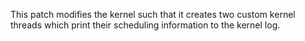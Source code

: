 This patch modifies the kernel such that it creates two custom kernel threads which print their scheduling information to the kernel log.

